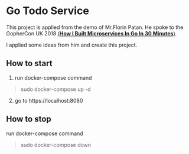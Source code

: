 # Go Todo Service
This project is applied from the demo of Mr.Florin Patan. He spoke to the GopherCon UK 2018 [(**How I Built Microservices In Go In 30 Minutes**)](https://www.youtube.com/watch?v=bM6N-vgPlyQ).

I applied some ideas from him and create this project.

## How to start
1. run docker-compose command
> sudo docker-compose up -d
2. go to https://localhost:8080

## How to stop
run docker-compose command
> sudo docker-compose down